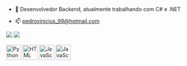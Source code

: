 - 👋 Desenvolvedor Backend, atualmente trabalhando com C# e .NET

- 📫 pedrovinicius_99@hotmail.com

<div>
     <img heigth="180em" src= "https://github-readme-stats.vercel.app/api?username=zPedroz&count_private=true&show_icons=true&theme=merko"/>
     <img heigth="180em" src="https://github-readme-stats.vercel.app/api/top-langs/?username=zPedroz&hide=tcl,html,roff,plsql&theme=merko"/>
</div>

<div style="display: inline_block"><br>
     <img align="center" alt="Python" heigth="30" width="40" src="https://cdn.jsdelivr.net/gh/devicons/devicon/icons/python/python-original.svg" />
     <img align="center" alt="HTML" heigth="30" width="40" src="https://cdn.jsdelivr.net/gh/devicons/devicon/icons/html5/html5-original.svg" />
     <img align="center" alt="JavaScript" heigth="30" width="40" src="https://cdn.jsdelivr.net/gh/devicons/devicon/icons/javascript/javascript-original.svg" />
     <img align="center" alt="JavaScript" heigth="30" width="40"src="https://cdn.jsdelivr.net/gh/devicons/devicon/icons/angularjs/angularjs-original.svg" />
</div>     
<!---
zPedroz/zPedroz is a ✨ special ✨ repository because its `README.md` (this file) appears on your GitHub profile.
You can click the Preview link to take a look at your changes.
--->
